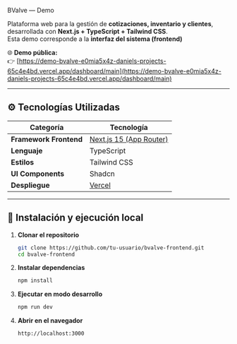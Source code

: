  BValve — Demo

Plataforma web para la gestión de **cotizaciones, inventario y clientes**, desarrollada con **Next.js + TypeScript + Tailwind CSS**.  
Esta demo corresponde a la **interfaz del sistema (frontend)**

🌐 **Demo pública:**  
👉 [https://demo-bvalve-e0mia5x4z-daniels-projects-65c4e4bd.vercel.app/dashboard/main](https://demo-bvalve-e0mia5x4z-daniels-projects-65c4e4bd.vercel.app/dashboard/main)

---


## ⚙️ Tecnologías Utilizadas

| Categoría | Tecnología |
|------------|-------------|
| **Framework Frontend** | [Next.js 15 (App Router)](https://nextjs.org/) |
| **Lenguaje** | TypeScript |
| **Estilos** | Tailwind CSS |
| **UI Components** | Shadcn |
| **Despliegue** | [Vercel](https://vercel.com) |

---

## 🚀 Instalación y ejecución local

1. **Clonar el repositorio**
   ```bash
   git clone https://github.com/tu-usuario/bvalve-frontend.git
   cd bvalve-frontend
   ```

2. **Instalar dependencias**
   ```bash
   npm install
   
   ```
3. **Ejecutar en modo desarrollo**
   ```bash
   npm run dev
   
   ```

4. **Abrir en el navegador**
   ```bash
   http://localhost:3000

   
   ```
    

